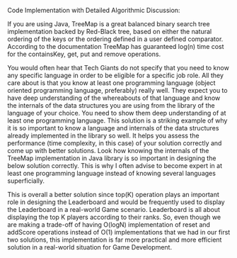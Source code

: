 Code Implementation with Detailed Algorithmic Discussion:

If you are using Java, TreeMap is a great balanced binary search tree implementation backed by Red-Black tree, based on either the natural ordering of the keys or the ordering defined in a user defined comparator. According to the documentation TreeMap has guaranteed log(n) time cost for the containsKey, get, put and remove operations.

You would often hear that Tech Giants do not specify that you need to know any specific language in order to be eligible for a specific job role. All they care about is that you know at least one programming language (object oriented programming language, preferably) really well. They expect you to have deep understanding of the whereabouts of that language and know the internals of the data structures you are using from the library of the language of your choice. You need to show them deep understanding of at least one programming language. This solution is a striking example of why it is so important to know a language and internals of the data structures already implemented in the library so well. It helps you assess the performance (time complexity, in this case) of your solution correctly and come up with better solutions. Look how knowing the internals of the TreeMap implementation in Java library is so important in designing the below solution correctly. This is why I often advise to become expert in at least one programming language instead of knowing several languages superficially.

This is overall a better solution since top(K) operation plays an important role in designing the Leaderboard and would be frequently used to display the Leaderboard in a real-world Game scenario. Leaderboard is all about displaying the top K players according to their ranks. So, even though we are making a trade-off of having O(logN) implementation of reset and addScore operations instead of O(1) implementations that we had in our first two solutions, this implementation is far more practical and more efficient solution in a real-world situation for Game Development. 
